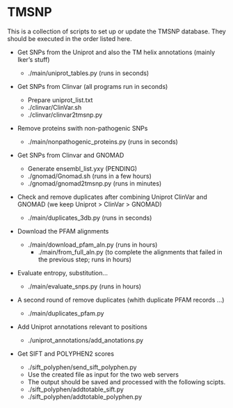 # TMSNP

This is a collection of scripts to set up or update the TMSNP database. They should be executed in the order listed here.

- Get SNPs from the Uniprot and also the TM helix annotations (mainly Iker’s stuff)
  - ./main/uniprot_tables.py (runs in seconds)

- Get SNPs from Clinvar (all programs run in seconds)
  - Prepare uniprot_list.txt
  - ./clinvar/ClinVar.sh
  - ./clinvar/clinvar2tmsnp.py
  
- Remove proteins swith non-pathogenic SNPs
  -  ./main/nonpathogenic_proteins.py (runs in seconds)

- Get SNPs from Clinvar and GNOMAD 
  - Generate ensembl_list.yxy (PENDING)
  - ./gnomad/Gnomad.sh (runs in a few hours)
  - ./gnomad/gnomad2tmsnp.py (runs in minutes)

- Check and remove duplicates after combining Uniprot ClinVar and GNOMAD (we keep Uniprot > ClinVar > GNOMAD)
  - ./main/duplicates_3db.py (runs in seconds)
  
- Download the PFAM alignments
  - ./main/download_pfam_aln.py (runs in hours) 
      - ./main/from_full_aln.py (to complete the alignments that failed in the previous step; runs in hours)

- Evaluate entropy, substitution…
  - ./main/evaluate_snps.py (runs in hours)

- A second round of remove duplicates (whith duplicate PFAM records ...)
  - ./main/duplicates_pfam.py
  
- Add Uniprot annotations relevant to positions
  - ./uniprot_annotations/add_anotations.py

- Get SIFT and POLYPHEN2 scores
  - ./sift_polyphen/send_sift_polyphen.py
  - Use the created file as input for the two web servers
  - The output should be saved and processed with the following scipts.
  - ./sift_polyphen/addtotable_sift.py
  - ./sift_polyphen/addtotable_polyphen.py